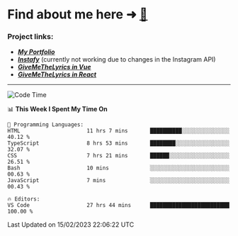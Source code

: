 # Find about me here ➜ [🧑](https://pauabella.dev)

### Project links:
- ***[My Portfolio](https://pauabella.dev)***
- ***[Instafy](https://instafy.me)*** (currently not working due to changes in the Instagram API)
- ***[GiveMeTheLyrics in Vue](https://lyrics.pauabella.dev)***
- ***[GiveMeTheLyrics in React](https://pauabella.dev/GiveMeTheLyrics)***

---
<!--START_SECTION:waka-->
![Code Time](http://img.shields.io/badge/Code%20Time-1%2C893%20hrs%2031%20mins-blue)

📊 **This Week I Spent My Time On** 

```text
💬 Programming Languages: 
HTML                     11 hrs 7 mins       ██████████░░░░░░░░░░░░░░░   40.12 % 
TypeScript               8 hrs 53 mins       ████████░░░░░░░░░░░░░░░░░   32.07 % 
CSS                      7 hrs 21 mins       ██████░░░░░░░░░░░░░░░░░░░   26.51 % 
Bash                     10 mins             ░░░░░░░░░░░░░░░░░░░░░░░░░   00.63 % 
JavaScript               7 mins              ░░░░░░░░░░░░░░░░░░░░░░░░░   00.43 % 

🔥 Editors: 
VS Code                  27 hrs 44 mins      █████████████████████████   100.00 % 

```


 Last Updated on 15/02/2023 22:06:22 UTC
<!--END_SECTION:waka-->
